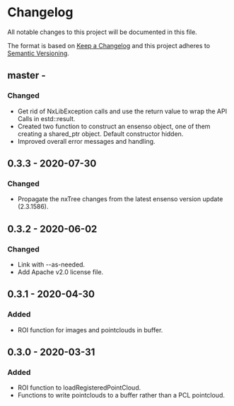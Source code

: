 # Changelog
All notable changes to this project will be documented in this file.

The format is based on [Keep a Changelog](https://keepachangelog.com/en/1.0.0/) and this project adheres to [Semantic Versioning](https://semver.org/spec/v2.0.0.html).

## master -
### Changed
- Get rid of NxLibException calls and use the return value to wrap the API Calls in estd::result.
- Created two function to construct an ensenso object, one of them creating a shared_ptr object. Default constructor hidden.
- Improved overall error messages and handling.

## 0.3.3 - 2020-07-30
### Changed
- Propagate the nxTree changes from the latest ensenso version update (2.3.1586).

## 0.3.2 - 2020-06-02
### Changed
- Link with --as-needed.
- Add Apache v2.0 license file.

## 0.3.1 - 2020-04-30
### Added
- ROI function for images and pointclouds in buffer.

## 0.3.0 - 2020-03-31
### Added
- ROI function to loadRegisteredPointCloud.
- Functions to write pointclouds to a buffer rather than a PCL pointcloud.
